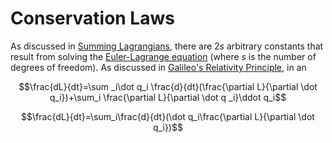 # Conservation Laws

As discussed in [Summing Lagrangians](Lagrange's%20Equations.md#Summing%20Lagrangians), there are $2s$ arbitrary constants that result from solving the [Euler-Lagrange equation](Calculus%20of%20Variations.md#^euler-lagrange) (where $s$ is the number of degrees of freedom). As discussed in [Galileo's Relativity Principle](Galileo's%20Relativity%20Principle.md), in an



$$\frac{dL}{dt}=\sum _i\dot q_i \frac{d}{dt}(\frac{\partial L}{\partial \dot q_i})+\sum_i \frac{\partial L}{\partial \dot q _i}\ddot q_i$$

$$\frac{dL}{dt}=\sum_i\frac{d}{dt}(\dot q_i\frac{\partial L}{\partial \dot q_i})$$
